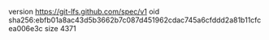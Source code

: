 version https://git-lfs.github.com/spec/v1
oid sha256:ebfb01a8ac43d5b3662b7c087d451962cdac745a6cfddd2a81b11cfcea006e3c
size 4371
